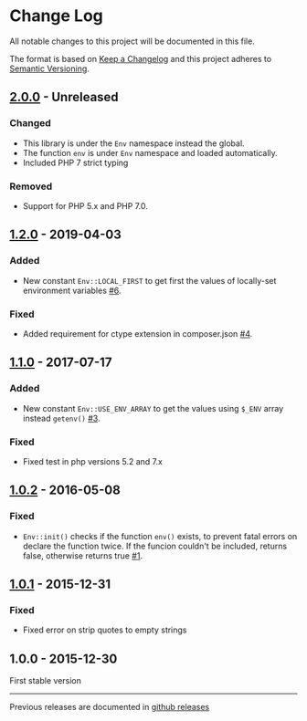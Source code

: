 # Change Log

All notable changes to this project will be documented in this file.

The format is based on [Keep a Changelog](http://keepachangelog.com/)
and this project adheres to [Semantic Versioning](http://semver.org/).

## [2.0.0] - Unreleased
### Changed
- This library is under the `Env` namespace instead the global.
- The function `env` is under `Env` namespace and loaded automatically.
- Included PHP 7 strict typing

### Removed
- Support for PHP 5.x and PHP 7.0.

## [1.2.0] - 2019-04-03
### Added
- New constant `Env::LOCAL_FIRST` to get first the values of locally-set environment variables [#6].

### Fixed
- Added requirement for ctype extension in composer.json [#4].

## [1.1.0] - 2017-07-17
### Added
- New constant `Env::USE_ENV_ARRAY` to get the values using `$_ENV` array instead `getenv()` [#3].

### Fixed
- Fixed test in php versions 5.2 and 7.x

## [1.0.2] - 2016-05-08
### Fixed
- `Env::init()` checks if the function `env()` exists, to prevent fatal errors on declare the function twice. If the funcion couldn't be included, returns false, otherwise returns true [#1].

## [1.0.1] - 2015-12-31
### Fixed
- Fixed error on strip quotes to empty strings

## 1.0.0 - 2015-12-30
First stable version

[#1]: https://github.com/oscarotero/env/issues/1
[#3]: https://github.com/oscarotero/env/issues/3
[#4]: https://github.com/oscarotero/env/issues/4
[#6]: https://github.com/oscarotero/env/issues/6

[2.0.0]: https://github.com/oscarotero/env/compare/v1.2.0...HEAD
[1.2.0]: https://github.com/oscarotero/env/compare/v1.1.0...v1.2.0
[1.1.0]: https://github.com/oscarotero/env/compare/v1.0.2...v1.1.0
[1.0.2]: https://github.com/oscarotero/env/compare/v1.0.1...v1.0.2
[1.0.1]: https://github.com/oscarotero/env/compare/v1.0.0...v1.0.1

---

Previous releases are documented in [github releases](https://github.com/oscarotero/Gettext/releases)
